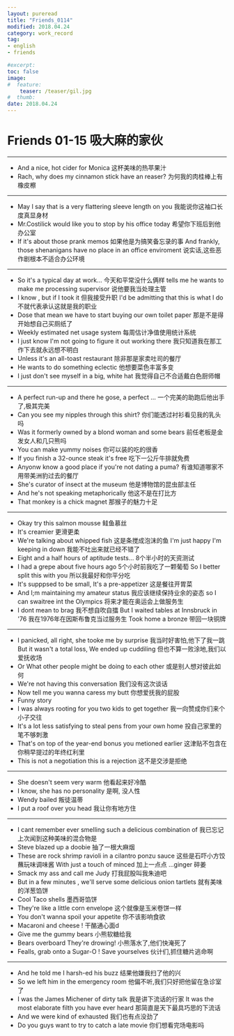 ```yaml
---
layout: pureread
title: "Friends_0114"
modified: 2018.04.24
category: work_record
tag:
- english
- friends

#excerpt:
toc: false
image:
#  feature:
    teaser: /teaser/gil.jpg
#  thumb:
date: 2018.04.24
---
```

# Friends 01-15 吸大麻的家伙

----------

- And a nice, hot cider for Monica 这杯美味的热苹果汁
- Rach, why does my cinnamon stick have an reaser? 为何我的肉桂棒上有橡皮檫

---

- May I say that is a very flattering sleeve length on you 我能说你这袖口长度真显身材
- Mr.Costilick would like you to stop by his office today 希望你下班后到他办公室
- If it's about those prank memos 如果他是为搞笑备忘录的事 And frankly, those shenanigans have no place in an office enviroment 说实话,这些恶作剧根本不适合办公环境

----

- So it's a typical day at work... 今天和平常没什么俩样 tells me he wants to make me processing supervisor 说他要我当处理主管
- I know , but if I took it 但我接受升职 I'd be admitting that this is what I do 不就代表承认这就是我的职业
- Dose that mean we have to start buying our own toilet paper 那是不是得开始想自己买厕纸了
- Weekly estimated net usage system 每周估计净值使用统计系统
- I just know I'm not going to figure it out working there 我只知道我在那工作下去就永远想不明白
- Unless it's an all-toast restaurant 除非那是家卖吐司的餐厅
- He wants to do something eclectic 他想要菜色丰富多变
- I just don't see myself in a big, white hat 我觉得自己不合适戴白色厨师帽

---------
- A perfect run-up and there he gose, a perfect ... 一个完美的助跑后他出手了,极其完美
- Can you see my nipples through this shirt? 你们能透过衬衫看见我的乳头吗
- Was it formerly owned by a blond woman and some bears 前任老板是金发女人和几只熊吗
- You can make yummy noises 你可以装的吃的很香
- If you finish a 32-ounce steak it's free 吃下一公斤牛排就免费
- Anyonw know a good place if you're not dating a puma? 有谁知道哪家不用带美洲豹过去的餐厅
- She's curator of insect at the museum  他是博物馆的昆虫部主任
- And he's not speaking metaphorically 他这不是在打比方
- That monkey is a chick magnet 那猴子的魅力十足

------
- Okay try this salmon mousse 鲑鱼慕丝
- It's creamier 更滑更柔
- We're talking about whipped fish 这是条搅成泡沫的鱼 I'm just happy I'm keeping in down 我能不吐出来就已经不错了
- Eight and a half hours of aptitude tests... 8个半小时的天资测试
- I had a grepe about five hours ago 5个小时前我吃了一颗葡萄 So I better split this with you 所以我最好和你平分吃
- It's supppsed to be small, It's a pre-appetizer 这是餐往开胃菜
- And I;m maintaining my amateur status 我应该继续保持业余的姿态 so I can swaitree int the Olympics 将来才能在奥运会上做服务生
- I dont mean to brag 我不想自吹自擂 But I waited tables at Innsbruck in '76 我在1976年在因斯布鲁克当过服务生 Took home a bronze 带回一块铜牌

----

- I panicked, all right, she tooke me by surprise 我当时好害怕,他下了我一跳 But it wasn't a total loss, We ended up cuddiling 但也不算一败涂地,我们以爱抚收场
- Or What other people might be doing to each other 或是别人想对彼此如何
- We're not having this conversation 我们没有这次谈话
- Now tell me you wanna caress my butt 你想爱抚我的屁股
- Funny story
- I was always rooting for you two kids to get together 我一向赞成你们来个小子交往
- It's a lot less satisfying to steal pens from your own home 投自己家里的笔不够刺激
- That's on top of the year-end bonus you metioned earlier 这津贴不包含在你稍早提过的年终红利里
- This is not a negotiation this is a rejection 这不是交涉是拒绝

------

- She doesn't seem very warm 他看起来好冷酷
- I know, she has no personality 是啊, 没人性
- Wendy bailed 叛徒温蒂
- I put a roof over you head 我让你有地方住

-----
- I cant remember ever smelling such a delicious combination of 我已忘记上次闻到这种美味的混合物是
- Steve blazed up a doobie 抽了一根大麻烟
- These are rock shrimp ravioli in a cilantro ponzu sauce 这些是石吓小方饺蘸玩味调味酱 With just a touch of minced 加上一点点 ...ginger 碎姜
- Smack my ass and call me Judy 打我屁股叫我朱迪吧
- But in a few minutes , we'll serve some delicious onion tartlets 就有美味的洋葱馅饼
- Cool Taco shells 墨西哥馅饼
- They're like a little corn envelope 这个就像是玉米卷饼一样
- You don't wanna spoil your appetite 你不该影响食欲
- Macaroni and cheese ! 干酪通心面d
- Give me the gummy bears 小熊软糖给我
- Bears overboard They're drowing! 小熊落水了,他们快淹死了
- Fealls, grab onto a Sugar-O ! Save yourselves 伙计们,抓住糖片逃命啊

-----
- And he told me I harsh-ed his buzz 结果他嫌我扫了他的兴
- So we left him in the emergency room 他偏不听,我们只好把他留在急诊室了
- I was the James Michener of dirty talk 我是讲下流话的行家 It was the most elaborate filth you have ever heard 那简直是天下最具巧思的下流话
- And we were kind of exhausted 我们也有点没劲了
- Do you guys want to try to catch a late movie 你们想看完场电影吗

